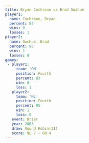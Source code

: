 ```yaml
---
title: Bryan Cochrane vs Brad Gushue
player1:               
  name: Cochrane, Bryan
  percent: 83          
  wins: 0              
  losses: 1            
player2:               
  name: Gushue, Brad   
  percent: 95          
  wins: 1              
  losses: 0            
games:
 - player1:          
     team: 'ON'      
     position: Fourth
     percent: 83     
     win: 0          
     loss: 1         
   player2:          
     team: 'NL'      
     position: Fourth
     percent: 95     
     win: 1          
     loss: 0         
   event: Brier         
   year: 2003           
   draw: Round Robin(11)
   score: NL 7 - ON 4   
---
```

